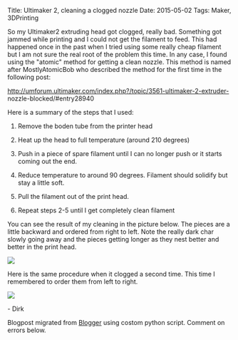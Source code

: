 Title: Ultimaker 2, cleaning a clogged nozzle
Date: 2015-05-02
Tags: Maker, 3DPrinting

So my Ultimaker2 extruding head got clogged, really bad.  Something got jammed
while printing and I could not get the filament to feed.  This had happened
once in the past when I tried using some really cheap filament but I am not
sure the real root of the problem this time.  In any case, I found using the
"atomic" method for getting a clean nozzle. This method is named after
MostlyAtomicBob who described the method for the first time in the following
post:

  

http://umforum.ultimaker.com/index.php?/topic/3561-ultimaker-2-extruder-
nozzle-blocked/#entry28940

  

Here is a summary of the steps that I used:

  

1) Remove the boden tube from the printer head

2) Heat up the head to full temperature (around 210 degrees)

3) Push in a piece of spare filament until I can no longer push or it starts
coming out the end.

4) Reduce temperature to around 90 degrees. Filament should solidify but stay
a little soft.

5) Pull the filament out of the print head.

6) Repeat steps 2-5 until I get completely clean filament

  

You can see the result of my cleaning in the picture below. The pieces are a
little backward and ordered from right to left.  Note the really dark char
slowly going away and the pieces getting longer as they nest better and better
in the print head.

  

  

[![](./images/IMG_2048.jpg)](./images/IMG_2048.jpg)

  

Here is the same procedure when it clogged a second time. This time I
remembered to order them from left to right.  

  

[![](./images/blogger-image-193838586.jpg)](../images/blogger-image-193838586.jpg)

  
\- Dirk

Blogpost migrated from [Blogger](https://apprenticemaker.blogspot.com/2014/12/ultimaker-2-cleaning-clogged-nozzle.html) using costom python script. Comment on errors below.
